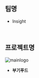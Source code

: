 ## 팀명
- Insight

<br>

## 프로젝트명 

![mainlogo](https://github.com/user-attachments/assets/df1a784b-16f8-456c-b185-f343c069d3f0)
- **부기푸드**

